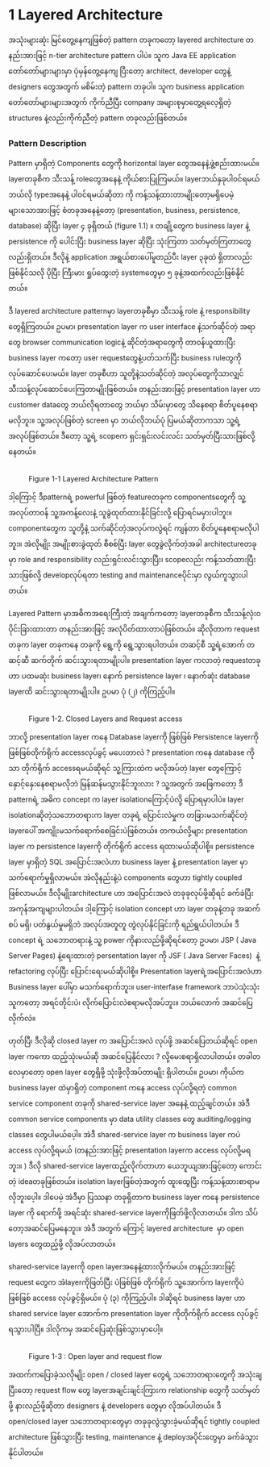 # 1 Layered Architecture

အသုံးများဆုံး မြင်တွေ့နေကျဖြစ်တဲ့ pattern တခုကတော့ layered architecture တနည်းအားဖြင့် n-tier architecture pattern ပါပဲ။ သူက Java EE application တော်တော်များများမှာ ပုံမှန်တွေ့နေကျ ပြီးတော့ architect, developer တွေနဲ့ designers တွေအတွက် မစိမ်းတဲ့ pattern တခုပါ။ သူက business application တော်တော်များများအတွက် ကိုက်ညီပြီး company အများစုမှာတွေ့ရလေ့ရှိတဲ့ structures နဲ့လည်းကိုက်ညီတဲ့ pattern တခုလည်းဖြစ်တယ်။

### Pattern Description

Pattern မှာရှိတဲ့ Components တွေကို horizontal layer တွေအနေနဲ့ဖွဲ့စည်းထားမယ်။ layerတခုစီက သီးသန့် roleတွေအနေနဲ့ ကိုယ်စားပြုကြမယ်။  layerဘယ်နှခုပါ၀င်ရမယ် ဘယ်လို typeအနေနဲ့ ပါ၀င်ရမယ်ဆိုတာ ကို ကန့်သန့်ထားတာမျိုးတော့မရှိပေမဲ့ များသောအားဖြင့် စံတခုအနေနဲ့တော့ (presentation, business, persistence, database) ဆိုပြီး layer ၄ ခုရှိတယ် (figure 1.1) ။ တချို့တွေက business layer နဲ့ persistence ကို ပေါင်းပြီး business layer ဆိုပြီး သုံးကြတာ သတ်မှတ်ကြတာတွေလည်းရှိတယ်။ ဒီလိုနဲ့ application အရွယ်စားပေါ်မူတည်ပီး layer ၃ခုထဲ ရှိတာလည်းဖြစ်နိုင်သလို ပိုပြီး ကြီးမား ရှုပ်ထွေးတဲ့ systemတွေမှာ ၅ ခုနဲ့အထက်လည်းဖြစ်နိုင်တယ်။

ဒီ layered architecture patternမှာ layerတခုစီမှာ သီးသန့် role နဲ့ responsibility တွေရှိကြတယ်။ ဥပမာ၊ presentation layer က user interface နဲ့သက်ဆိုင်တဲ့ အရာတွေ browser communication logicနဲ့ ဆိုင်တဲ့အရာတွေကို တာ၀န်ယူထားပြီး business layer ကတော့ user requestတွေနဲ့ပတ်သက်ပြီး business ruleတွကို လုပ်ဆောင်ပေးမယ်။  layer တခုစီဟာ သူတို့နဲ့သတ်ဆိုင်တဲ့ အလုပ်တွေကိုသာလျှင် သီးသန့်လုပ်ဆောင်ပေးကြတာမျိုးဖြစ်တယ်။ တနည်းအားဖြင့် presentation layer ဟာ customer dataတွေ ဘယ်လိုရတာတွေ ဘယ်မှာ သိမ်းမှာတွေ သိနေစရာ စိတ်ပူနေစရာမလိုဘူး။ သူ့အလုပ်ဖြစ်တဲ့ screen မှာ ဘယ်လိုဘယ်ပုံ ပြမယ်ဆိုတာကသာ သူ့ရဲ့ အလုပ်ဖြစ်တယ်။ ဒီတော့ သူ့ရဲ့ scopeက ရှင်းရှင်းလင်းလင်း သတ်မှတ်ပြီးသားဖြစ်လို့နေတယ်။

<figure><img src=".gitbook/assets/image (1).png" alt=""><figcaption><p>Figure 1-1 Layered Architecture Pattern</p></figcaption></figure>

ဒါ့ကြောင့် ဒီpatternရဲ့ powerful ဖြစ်တဲ့ featureတခုက componentsတွေကို သူ့အလုပ်တာ၀န် သူ့အကန့်လေးနဲ့ သူခွဲထုတ်ထားနိုင်ခြင်းလို့ ပြောရင်မမှားပါဘူး။ componentတွေက သူတို့နဲ့ သက်ဆိုင်တဲ့အလုပ်ကလွဲရင် ကျန်တာ စိတ်ပူနေစရာမလိုပါဘူး။ အဲလိုမျိုး အမျိုးစားခွဲထုတ် စီစစ်ပြီး layer တွေခွဲလိုက်တဲ့အခါ architectureတခုမှာ role and responsibility လည်းရှင်းလင်းသွားပြီး၊ scopeလည်း ကန့်သတ်ထားပြီးသားဖြစ်လို့ developလုပ်ရတာ testing and maintenanceပိုင်းမှာ လွယ်ကူသွားပါတယ်။&#x20;

Layered Pattern မှာအဓိကအရေးကြီးတဲ့ အချက်ကတော့ layerတခုစီက သီးသန့်လုံး၀ ပိုင်းခြားထားတာ တနည်းအားဖြင့် အလုံပိတ်ထားတာပဲဖြစ်တယ်။ ဆိုလိုတာက request တခုက layer တခုကနေ တခုကို ရွေ့ကို ရွေ့သွားရပါတယ်။ တဆင့်စီ သူ့ရဲ့အောက် တဆင့်ဆီ ဆက်တိုက် ဆင်းသွားရတာမျိုးပါ။ presentation layer ကလာတဲ့ requestတခုဟာ ပထမဆုံး business layer၊ နောက် persistence layer ၊ နောက်ဆုံး database layerထိ ဆင်းသွားရတာမျိုးပါ။ ဥပမာ ပုံ (၂) ကိုကြည့်ပါ။

<figure><img src=".gitbook/assets/image (2) (1).png" alt=""><figcaption><p>Figure 1-2. Closed Layers and Request access</p></figcaption></figure>

ဘာလို့ presentation layer ကနေ Database layerကို ဖြစ်ဖြစ် Persistence layerကိုဖြစ်ဖြစ်တိုက်ရိုက် accessလုပ်ခွင့် မပေးတာလဲ ? presentation ကနေ database ကိုသာ တိုက်ရိုက် accessရမယ်ဆိုရင် သူ့ကြားထဲက မလိုအပ်တဲ့ layer တွေကြောင့် နှောင့်နှေးနေစရာမလိုဘဲ မြန်ဆန်မသွားနိုင်ဘူးလား ? သူ့အတွက် အဖြေကတော့ ဒီ patternရဲ့ အဓိက concept က layer isolationကြောင့်ပဲလို့ ပြောရမှာပါပဲ။ layer isolationဆိုတဲ့သဘောတရားက  layer တခုရဲ့ ပြောင်းလဲမှုက တခြားမသက်ဆိုင်တဲ့ layerပေါ် အကျိုးမသက်ရောက်စေခြင်းပဲဖြစ်တယ်။ တကယ်လို့များ presentation layer က persistence layerကို တိုက်ရိုက် access ရထားမယ်ဆိုပါစို့။ persistence layer မှာရှိတဲ့ SQL အပြောင်းအလဲဟာ business layer နဲ့  presentation layer မှာ သက်ရောက်မှုရှိလာမယ်။ အဲလိုနည်းနဲ့ပဲ components တွေဟာ tightly coupled ဖြစ်လာမယ်။ ဒီလိုမျိုးarchitecture ဟာ အပြောင်းအလဲ တခုခုလုပ်ဖို့ဆိုရင် ခက်ခဲပြီး အကုန်အကျများပါတယ်။  ဒါ့ကြောင့် isolation concept ဟာ layer တခုနဲ့တခု အဆက်စပ် မရှိ၊ ပတ်နွယ်မှုမရှိဘဲ အလုပ်အတူတူ တွဲလုပ်နိုင်ခြင်းကို ရည်ရွယ်ပါတယ်။  ဒီ concept ရဲ့ သဘောတရားနဲ့ သူ့ power ကိုနားလည်ဖို့ဆိုရင်တော့ ဥပမာ၊ JSP ( Java Server Pages) နဲ့ရေးထားတဲ့ persentation layer ကို JSF ( Java Server Faces)  နဲ့  refactoring လုပ်ပြီး ပြောင်းရေးမယ်ဆိုပါစို့။ Presentation layerရဲ့အပြောင်းအလဲဟာ Business layer ပေါ်မှာ မသက်ရောက်ဘူး။ user-interfase framework ဘာပဲသုံးသုံး သူကတော့ အရင်တိုင်းပဲ၊ လိုက်ပြောင်းလဲစရာမလိုအပ်ဘူး။ ဘယ်လောက် အဆင်ပြေလိုက်လဲ။&#x20;

ဟုတ်ပြီ၊ ဒီလိုဆို closed layer က အပြောင်းအလဲ လုပ်ဖို့ အဆင်ပြေတယ်ဆိုရင် open layer ကကော ထည့်သုံးမယ်ဆို အဆင်ပြေနိုင်လား ? လို့မေးစရာရှိလာပါတယ်။ တခါတလေမှာတော့ open layer တွေရှိဖို့ သုံးဖို့လိုအပ်တာမျိုး ရှိပါတယ်။ ဥပမာ၊ ကိုယ်က business layer ထဲမှာရှိတဲ့ component ကနေ access လုပ်လို့ရတဲ့ common service component တခုကို shared-service layer အနေနဲ့ ထည့်ချင်တယ်။ အဲဒီ common service components မှာ data utility classes တွေ auditing/logging classes တွေပါမယ်ပေ့ါ။ အဲဒီ shared-service layer က business layer ကပဲ access လုပ်လို့ရမယ် (တနည်းအားဖြင့် presentation layerက access လုပ်လို့မရဘူး။ ) ဒီလို  shared-service layerထည့်လိုက်တာဟာ ယေဘူယျအားဖြင့်တော့ ကောင်းတဲ့ ideaတခုဖြစ်တယ်။ isolation layerဖြစ်တဲ့အတွက် ထူးထွေပြီး ကန့်သန့်ထားစာရာမလိုဘူးပေ့ါ။  ဒါပေမဲ့ အဲဒီမှာ ပြဿနာ တခုရှိတာက business layer ကနေ persistence layer ကို ရောက်ဖို့ အရင်ဆုံး shared-service layerကိုဖြတ်ဖို့လိုလာတယ်။  ဒါက သိပ်တော့အဆင်ပြေမနေဘူး။ အဲဒီ အတွက် ကြောင့် layered architecture  မှာ open layers တွေထည့်ဖို့ လိုအပ်လာတယ်။&#x20;

shared-service layerကို open layerအနေနဲ့ထားလိုက်မယ်။ တနည်းအားဖြင့် request တွေက အဲlayerကိုဖြတ်ပြီး ပဲဖြစ်ဖြစ် တိုက်ရိုက် သူ့အောက်က layerကိုပဲဖြစ်ဖြစ် access လုပ်ခွင့်ရှိမယ်။ ပုံ (၃) ကိုကြည့်ပါ။ ဒါဆိုရင် business layer ဟာ shared service layer အောက်က presentation layer ကိုတိုက်ရိုက် access လုပ်ခွင့်ရသွားပါပြီ။ ဒါလိုကမှ အဆင်ပြေဆုံးဖြစ်သွားမှာပေါ့။

<figure><img src=".gitbook/assets/image (1) (1).png" alt=""><figcaption><p>Figure 1-3 : Open layer and request flow</p></figcaption></figure>

အထက်ကပြောခဲ့သလိုမျိုး open / closed layer တွေရဲ့ သဘောတရားတွေကို အသုံးချပြီးတော့ request flow တွေ layerအချင်းချင်းကြားက relationship တွေကို သတ်မှတ်ဖို့ နားလည်ဖို့ဆိုတာ designers နဲ့ developers တွေမှာ လိုအပ်ပါတယ်။ ဒီ open/closed layer သဘောတရားတွေမှာ တခုခုလွဲသွားခဲ့မယ်ဆိုရင် tightly coupled  architecture ဖြစ်သွားပြီး testing, maintenance နဲ့ deployအပိုင်းတွေမှာ ခက်ခဲသွားနိုင်ပါတယ်။&#x20;
